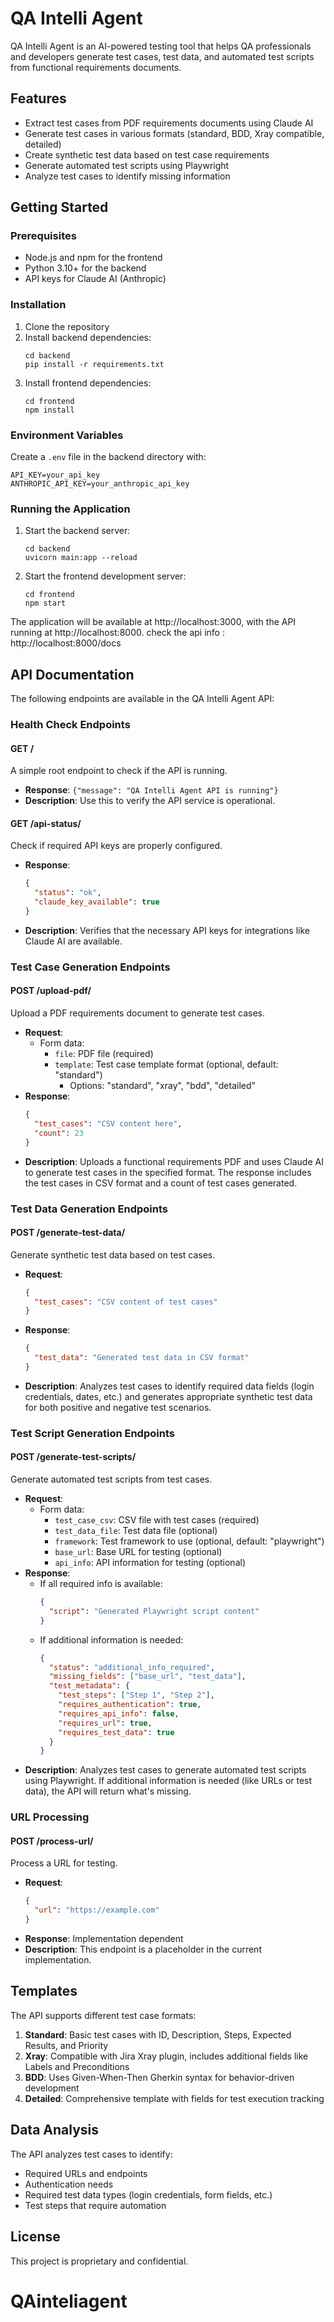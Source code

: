 # QA Intelli Agent

QA Intelli Agent is an AI-powered testing tool that helps QA professionals and developers generate test cases, test data, and automated test scripts from functional requirements documents.

## Features

- Extract test cases from PDF requirements documents using Claude AI
- Generate test cases in various formats (standard, BDD, Xray compatible, detailed)
- Create synthetic test data based on test case requirements
- Generate automated test scripts using Playwright
- Analyze test cases to identify missing information

## Getting Started

### Prerequisites

- Node.js and npm for the frontend
- Python 3.10+ for the backend
- API keys for Claude AI (Anthropic)

### Installation

1. Clone the repository
2. Install backend dependencies:
   ```
   cd backend
   pip install -r requirements.txt
   ```
3. Install frontend dependencies:
   ```
   cd frontend
   npm install
   ```

### Environment Variables

Create a `.env` file in the backend directory with:

```
API_KEY=your_api_key
ANTHROPIC_API_KEY=your_anthropic_api_key
```

### Running the Application

1. Start the backend server:
   ```
   cd backend
   uvicorn main:app --reload
   ```

2. Start the frontend development server:
   ```
   cd frontend
   npm start
   ```

The application will be available at http://localhost:3000, with the API running at http://localhost:8000.
check the api info : http://localhost:8000/docs

## API Documentation

The following endpoints are available in the QA Intelli Agent API:

### Health Check Endpoints

#### GET /

A simple root endpoint to check if the API is running.

- **Response**: `{"message": "QA Intelli Agent API is running"}`
- **Description**: Use this to verify the API service is operational.



#### GET /api-status/

Check if required API keys are properly configured.

- **Response**:
  ```json
  {
    "status": "ok",
    "claude_key_available": true
  }
  ```
- **Description**: Verifies that the necessary API keys for integrations like Claude AI are available.

### Test Case Generation Endpoints

#### POST /upload-pdf/

Upload a PDF requirements document to generate test cases.

- **Request**:
  - Form data:
    - `file`: PDF file (required)
    - `template`: Test case template format (optional, default: "standard")
      - Options: "standard", "xray", "bdd", "detailed"
- **Response**:
  ```json
  {
    "test_cases": "CSV content here",
    "count": 23
  }
  ```
- **Description**: Uploads a functional requirements PDF and uses Claude AI to generate test cases in the specified format. The response includes the test cases in CSV format and a count of test cases generated.

### Test Data Generation Endpoints

#### POST /generate-test-data/

Generate synthetic test data based on test cases.

- **Request**:
  ```json
  {
    "test_cases": "CSV content of test cases"
  }
  ```
- **Response**:
  ```json
  {
    "test_data": "Generated test data in CSV format"
  }
  ```
- **Description**: Analyzes test cases to identify required data fields (login credentials, dates, etc.) and generates appropriate synthetic test data for both positive and negative test scenarios.

### Test Script Generation Endpoints

#### POST /generate-test-scripts/

Generate automated test scripts from test cases.

- **Request**:
  - Form data:
    - `test_case_csv`: CSV file with test cases (required)
    - `test_data_file`: Test data file (optional)
    - `framework`: Test framework to use (optional, default: "playwright")
    - `base_url`: Base URL for testing (optional)
    - `api_info`: API information for testing (optional)
- **Response**:
  - If all required info is available:
    ```json
    {
      "script": "Generated Playwright script content"
    }
    ```
  - If additional information is needed:
    ```json
    {
      "status": "additional_info_required",
      "missing_fields": ["base_url", "test_data"],
      "test_metadata": {
        "test_steps": ["Step 1", "Step 2"],
        "requires_authentication": true,
        "requires_api_info": false,
        "requires_url": true,
        "requires_test_data": true
      }
    }
    ```
- **Description**: Analyzes test cases to generate automated test scripts using Playwright. If additional information is needed (like URLs or test data), the API will return what's missing.

### URL Processing

#### POST /process-url/

Process a URL for testing.

- **Request**:
  ```json
  {
    "url": "https://example.com"
  }
  ```
- **Response**: Implementation dependent
- **Description**: This endpoint is a placeholder in the current implementation.

## Templates

The API supports different test case formats:

1. **Standard**: Basic test cases with ID, Description, Steps, Expected Results, and Priority
2. **Xray**: Compatible with Jira Xray plugin, includes additional fields like Labels and Preconditions
3. **BDD**: Uses Given-When-Then Gherkin syntax for behavior-driven development
4. **Detailed**: Comprehensive template with fields for test execution tracking

## Data Analysis

The API analyzes test cases to identify:
- Required URLs and endpoints
- Authentication needs
- Required test data types (login credentials, form fields, etc.)
- Test steps that require automation

## License

This project is proprietary and confidential.
# QAinteliagent

